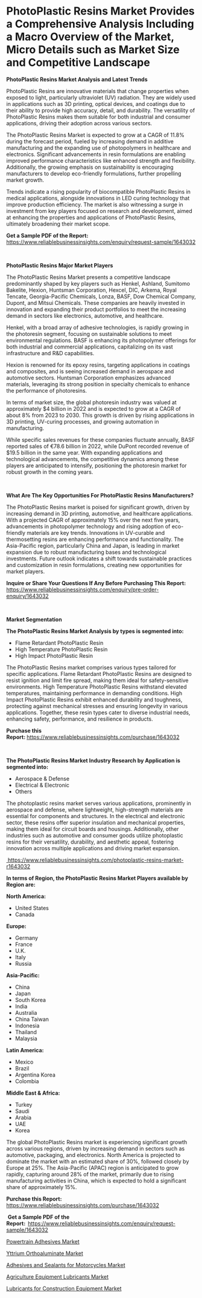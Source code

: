 <p><h1>PhotoPlastic Resins Market Provides a Comprehensive Analysis Including a Macro Overview of the Market, Micro Details such as Market Size and Competitive Landscape</h1></p><p><strong>PhotoPlastic Resins Market Analysis and Latest Trends</strong></p>
<p><p>PhotoPlastic Resins are innovative materials that change properties when exposed to light, particularly ultraviolet (UV) radiation. They are widely used in applications such as 3D printing, optical devices, and coatings due to their ability to provide high accuracy, detail, and durability. The versatility of PhotoPlastic Resins makes them suitable for both industrial and consumer applications, driving their adoption across various sectors.</p><p>The PhotoPlastic Resins Market is expected to grow at a CAGR of 11.8% during the forecast period, fueled by increasing demand in additive manufacturing and the expanding use of photopolymers in healthcare and electronics. Significant advancements in resin formulations are enabling improved performance characteristics like enhanced strength and flexibility. Additionally, the growing emphasis on sustainability is encouraging manufacturers to develop eco-friendly formulations, further propelling market growth. </p><p>Trends indicate a rising popularity of biocompatible PhotoPlastic Resins in medical applications, alongside innovations in LED curing technology that improve production efficiency. The market is also witnessing a surge in investment from key players focused on research and development, aimed at enhancing the properties and applications of PhotoPlastic Resins, ultimately broadening their market scope.</p></p>
<p><strong>Get a Sample PDF of the Report:&nbsp;</strong> <a href="https://www.reliablebusinessinsights.com/enquiry/request-sample/1643032?utm_campaign=60&utm_medium=2&utm_source=Github&utm_content=ia&utm_term=28032025&utm_id=photoplastic-resins">https://www.reliablebusinessinsights.com/enquiry/request-sample/1643032</a></p>
<p>&nbsp;</p>
<p><strong>PhotoPlastic Resins Major Market Players</strong></p>
<p><p>The PhotoPlastic Resins Market presents a competitive landscape predominantly shaped by key players such as Henkel, Ashland, Sumitomo Bakelite, Hexion, Huntsman Corporation, Hexcel, DIC, Arkema, Royal Tencate, Georgia-Pacific Chemicals, Lonza, BASF, Dow Chemical Company, Dupont, and Mitsui Chemicals. These companies are heavily invested in innovation and expanding their product portfolios to meet the increasing demand in sectors like electronics, automotive, and healthcare.</p><p>Henkel, with a broad array of adhesive technologies, is rapidly growing in the photoresin segment, focusing on sustainable solutions to meet environmental regulations. BASF is enhancing its photopolymer offerings for both industrial and commercial applications, capitalizing on its vast infrastructure and R&D capabilities.</p><p>Hexion is renowned for its epoxy resins, targeting applications in coatings and composites, and is seeing increased demand in aerospace and automotive sectors. Huntsman Corporation emphasizes advanced materials, leveraging its strong position in specialty chemicals to enhance the performance of photoresins.</p><p>In terms of market size, the global photoresin industry was valued at approximately $4 billion in 2022 and is expected to grow at a CAGR of about 8% from 2023 to 2030. This growth is driven by rising applications in 3D printing, UV-curing processes, and growing automation in manufacturing.</p><p>While specific sales revenues for these companies fluctuate annually, BASF reported sales of €78.6 billion in 2022, while DuPont recorded revenue of $19.5 billion in the same year. With expanding applications and technological advancements, the competitive dynamics among these players are anticipated to intensify, positioning the photoresin market for robust growth in the coming years.</p></p>
<p>&nbsp;</p>
<p><strong>What Are The Key Opportunities For PhotoPlastic Resins Manufacturers?</strong></p>
<p><p>The PhotoPlastic Resins market is poised for significant growth, driven by increasing demand in 3D printing, automotive, and healthcare applications. With a projected CAGR of approximately 15% over the next five years, advancements in photopolymer technology and rising adoption of eco-friendly materials are key trends. Innovations in UV-curable and thermosetting resins are enhancing performance and functionality. The Asia-Pacific region, particularly China and Japan, is leading in market expansion due to robust manufacturing bases and technological investments. Future outlook indicates a shift towards sustainable practices and customization in resin formulations, creating new opportunities for market players.</p></p>
<p><strong>Inquire or Share Your Questions If Any Before Purchasing This Report:</strong> <a href="https://www.reliablebusinessinsights.com/enquiry/pre-order-enquiry/1643032?utm_campaign=60&utm_medium=2&utm_source=Github&utm_content=ia&utm_term=28032025&utm_id=photoplastic-resins">https://www.reliablebusinessinsights.com/enquiry/pre-order-enquiry/1643032</a></p>
<p>&nbsp;</p>
<p><strong>Market Segmentation</strong></p>
<p><strong>The PhotoPlastic Resins Market Analysis by types is segmented into:</strong></p>
<p><ul><li>Flame Retardant PhotoPlastic Resin</li><li>High Temperature PhotoPlastic Resin</li><li>High Impact PhotoPlastic Resin</li></ul></p>
<p><p>The PhotoPlastic Resins market comprises various types tailored for specific applications. Flame Retardant PhotoPlastic Resins are designed to resist ignition and limit fire spread, making them ideal for safety-sensitive environments. High Temperature PhotoPlastic Resins withstand elevated temperatures, maintaining performance in demanding conditions. High Impact PhotoPlastic Resins exhibit enhanced durability and toughness, protecting against mechanical stresses and ensuring longevity in various applications. Together, these resin types cater to diverse industrial needs, enhancing safety, performance, and resilience in products.</p></p>
<p><strong>Purchase this Report:&nbsp;</strong><a href="https://www.reliablebusinessinsights.com/purchase/1643032?utm_campaign=60&utm_medium=2&utm_source=Github&utm_content=ia&utm_term=28032025&utm_id=photoplastic-resins">https://www.reliablebusinessinsights.com/purchase/1643032</a></p>
<p>&nbsp;</p>
<p><strong>The PhotoPlastic Resins Market Industry Research by Application is segmented into:</strong></p>
<p><ul><li>Aerospace & Defense</li><li>Electrical & Electronic</li><li>Others</li></ul></p>
<p><p>The photoplastic resins market serves various applications, prominently in aerospace and defense, where lightweight, high-strength materials are essential for components and structures. In the electrical and electronic sector, these resins offer superior insulation and mechanical properties, making them ideal for circuit boards and housings. Additionally, other industries such as automotive and consumer goods utilize photoplastic resins for their versatility, durability, and aesthetic appeal, fostering innovation across multiple applications and driving market expansion.</p></p>
<p><a href="https://www.reliablebusinessinsights.com/photoplastic-resins-market-r1643032?utm_campaign=60&utm_medium=2&utm_source=Github&utm_content=ia&utm_term=28032025&utm_id=photoplastic-resins">&nbsp;https://www.reliablebusinessinsights.com/photoplastic-resins-market-r1643032</a></p>
<p><strong>In terms of Region, the PhotoPlastic Resins Market Players available by Region are:</strong></p>
<p>
    <p> <strong> North America: </strong>
        <ul>
            <li>United States</li>
            <li>Canada</li>
        </ul>
        </p> 
    <p> <strong> Europe: </strong>
        <ul>
            <li>Germany</li>
            <li>France</li>
            <li>U.K.</li>
            <li>Italy</li>
            <li>Russia</li>
        </ul>
        </p> 
    <p> <strong> Asia-Pacific: </strong>
        <ul>
            <li>China</li>
            <li>Japan</li>
            <li>South Korea</li>
            <li>India</li>
            <li>Australia</li>
            <li>China Taiwan</li>
            <li>Indonesia</li>
            <li>Thailand</li>
            <li>Malaysia</li>
        </ul>
        </p> 
    <p> <strong> Latin America: </strong>
        <ul>
            <li>Mexico</li>
            <li>Brazil</li>
            <li>Argentina Korea</li>
            <li>Colombia</li>
        </ul>
        </p> 
    <p> <strong> Middle East & Africa: </strong>
        <ul>
            <li>Turkey</li>
            <li>Saudi</li>
            <li>Arabia</li>
            <li>UAE</li>
            <li>Korea</li>
        </ul>
    </p>
    </p>
<p><p>The global PhotoPlastic Resins market is experiencing significant growth across various regions, driven by increasing demand in sectors such as automotive, packaging, and electronics. North America is projected to dominate the market with an estimated share of 30%, followed closely by Europe at 25%. The Asia-Pacific (APAC) region is anticipated to grow rapidly, capturing around 28% of the market, primarily due to rising manufacturing activities in China, which is expected to hold a significant share of approximately 15%.</p></p>
<p><strong>Purchase this Report: </strong><a href="https://www.reliablebusinessinsights.com/purchase/1643032?utm_campaign=60&utm_medium=2&utm_source=Github&utm_content=ia&utm_term=28032025&utm_id=photoplastic-resins">https://www.reliablebusinessinsights.com/purchase/1643032</a></p>
<p>&nbsp;<strong>Get a Sample PDF of the Report:&nbsp;&nbsp;</strong><a href="https://www.reliablebusinessinsights.com/enquiry/request-sample/1643032?utm_campaign=60&utm_medium=2&utm_source=Github&utm_content=ia&utm_term=28032025&utm_id=photoplastic-resins">https://www.reliablebusinessinsights.com/enquiry/request-sample/1643032</a></p>
<p><strong></strong></p>
<p><p><a href="https://github.com/mynaoanes/Market-Research-Report-List-1/blob/main/powertrain-adhesives-market.md?utm_campaign=60&utm_medium=2&utm_source=Github&utm_content=ia&utm_term=28032025&utm_id=photoplastic-resins">Powertrain Adhesives Market</a></p><p><a href="https://github.com/ozolsgasko02/Market-Research-Report-List-1/blob/main/yttrium-orthoaluminate-market.md?utm_campaign=60&utm_medium=2&utm_source=Github&utm_content=ia&utm_term=28032025&utm_id=photoplastic-resins">Yttrium Orthoaluminate Market</a></p><p><a href="https://github.com/puhakhommabh/Market-Research-Report-List-1/blob/main/adhesives-and-sealants-for-motorcycles-market.md?utm_campaign=60&utm_medium=2&utm_source=Github&utm_content=ia&utm_term=28032025&utm_id=photoplastic-resins">Adhesives and Sealants for Motorcycles Market</a></p><p><a href="https://github.com/borknyberg/Market-Research-Report-List-1/blob/main/agriculture-equipment-lubricants-market.md?utm_campaign=60&utm_medium=2&utm_source=Github&utm_content=ia&utm_term=28032025&utm_id=photoplastic-resins">Agriculture Equipment Lubricants Market</a></p><p><a href="https://github.com/alrogikrosa/Market-Research-Report-List-1/blob/main/lubricants-for-construction-equipment-market.md?utm_campaign=60&utm_medium=2&utm_source=Github&utm_content=ia&utm_term=28032025&utm_id=photoplastic-resins">Lubricants for Construction Equipment Market</a></p></p>